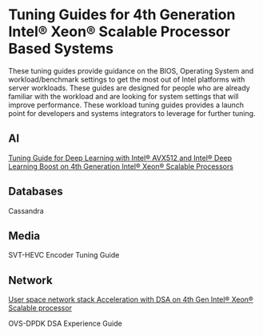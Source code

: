 # Tuning Guides for 4th Generation Intel® Xeon® Scalable Processor Based Systems

These tuning guides provide guidance on the BIOS, Operating System and workload/benchmark settings to get the most out of Intel platforms with server workloads. These guides are designed for people who are already familiar with the workload and are looking for system settings that will improve performance. These workload tuning guides provides a launch point for developers and systems integrators to leverage for further tuning.

## AI

[Tuning Guide for Deep Learning with Intel® AVX512 and Intel® Deep Learning Boost on 4th Generation Intel® Xeon® Scalable Processors](DeepLearning/spr_overview.md)

## Databases 

Cassandra

## Media

SVT-HEVC Encoder Tuning Guide

## Network

[User space network stack Acceleration with DSA on 4th Gen Intel® Xeon® Scalable processor](Network/TuningGuideForUserSpaceNetwork.md)

OVS-DPDK DSA Experience Guide
